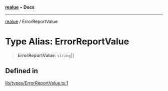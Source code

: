 [**realue**](../README.md) • **Docs**

***

[realue](../README.md) / ErrorReportValue

# Type Alias: ErrorReportValue

> **ErrorReportValue**: `string`[]

## Defined in

[lib/types/ErrorReportValue.ts:1](https://github.com/nevoland/realue/blob/90be82ca388547f529d338e720e90d4eeb8b3263/lib/types/ErrorReportValue.ts#L1)
